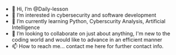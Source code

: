 - 👋 Hi, I’m @Daily-lesson
- 👀 I’m interested in cybersecurity and software development
- 🌱 I’m currently learning Python, Cyberscurity Analysis, Artificial Intelligence
- 💞️ I’m looking to collaborate on just about anything, I'm new to the coding world and would like to advance in an efficient manner
- 📫 How to reach me... contact me here for further contact info.

<!---
Daily-lesson/Daily-lesson is a ✨ special ✨ repository because its `README.md` (this file) appears on your GitHub profile.
You can click the Preview link to take a look at your changes.
--->
